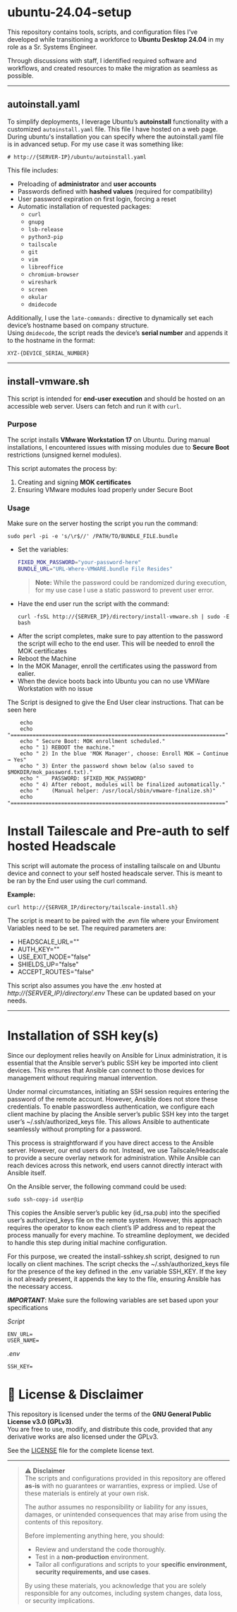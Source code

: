# ubuntu-24.04-setup

This repository contains tools, scripts, and configuration files I’ve developed while transitioning a workforce to **Ubuntu Desktop 24.04** in my role as a Sr. Systems Engineer.  

Through discussions with staff, I identified required software and workflows, and created resources to make the migration as seamless as possible.

---
## autoinstall.yaml

To simplify deployments, I leverage Ubuntu’s **autoinstall** functionality with a customized `autoinstall.yaml` file. This file I have hosted on a web page. During ubuntu's installation you can specify where the autoinstall.yaml file is in advanced setup. For my use case it was something like:

```
# http://{SERVER-IP}/ubuntu/autoinstall.yaml
```

This file includes:
- Preloading of **administrator** and **user accounts**
- Passwords defined with **hashed values** (required for compatibility)
- User password expiration on first login, forcing a reset
- Automatic installation of requested packages:
  - `curl`  
  - `gnupg`  
  - `lsb-release`  
  - `python3-pip`  
  - `tailscale`  
  - `git`  
  - `vim`  
  - `libreoffice`  
  - `chromium-browser`  
  - `wireshark`  
  - `screen`  
  - `okular`  
  - `dmidecode`  

Additionally, I use the `late-commands:` directive to dynamically set each device’s hostname based on company structure.  
Using `dmidecode`, the script reads the device’s **serial number** and appends it to the hostname in the format:  
```
XYZ-{DEVICE_SERIAL_NUMBER}
```

---

## install-vmware.sh

This script is intended for **end-user execution** and should be hosted on an accessible web server. Users can fetch and run it with `curl`. 

### Purpose
The script installs **VMware Workstation 17** on Ubuntu. During manual installations, I encountered issues with missing modules due to **Secure Boot** restrictions (unsigned kernel modules).  

This script automates the process by:
1. Creating and signing **MOK certificates**  
2. Ensuring VMware modules load properly under Secure Boot  

### Usage

Make sure on the server hosting the script you run the command:
```
sudo perl -pi -e 's/\r$//' /PATH/TO/BUNDLE_FILE.bundle
```
- Set the variables:
  ```bash
  FIXED_MOK_PASSWORD="your-password-here"
  BUNDLE_URL="URL-Where-VMWARE.bundle File Resides"
  ```
  > **Note:** While the password could be randomized during execution, for my use case I use a static password to prevent user error.
- Have the end user run the script with the command:
  ```
  curl -fsSL http://{SERVER_IP}/directory/install-vmware.sh | sudo -E bash
  ```
- After the script completes, make sure to pay attention to the password the script will echo to the end user. This will be needed to enroll the MOK certificates
- Reboot the Machine
- In the MOK Manager, enroll the certificates using the password from ealier.
- When the device boots back into Ubuntu you can no use VMWare Workstation with no issue

The Script is designed to give the End User clear instructions. That can be seen here
```
    echo
    echo "===================================================================="
    echo " Secure Boot: MOK enrollment scheduled."
    echo " 1) REBOOT the machine."
    echo " 2) In the blue 'MOK Manager', choose: Enroll MOK → Continue → Yes"
    echo " 3) Enter the password shown below (also saved to $MOKDIR/mok_password.txt)."
    echo "    PASSWORD: $FIXED_MOK_PASSWORD"
    echo " 4) After reboot, modules will be finalized automatically."
    echo "    (Manual helper: /usr/local/sbin/vmware-finalize.sh)"
    echo "===================================================================="
```
# Install Tailescale and Pre-auth to self hosted Headscale
This script will automate the process of installing tailscale on and Ubuntu device and connect to your self hosted headscale server. This is meant to be ran by the End user using the curl command.

**Example:**
```
curl http://{SERVER_IP/directory/tailscale-install.sh}
```
The script is meant to be paired with the .evn file where your Enviroment Variables need to be set. The required parameters are:
- HEADSCALE_URL=""
- AUTH_KEY=""
- USE_EXIT_NODE="false"
- SHIELDS_UP="false"
- ACCEPT_ROUTES="false"

This script also assumes you have the .env hosted at *http://{SERVER_IP}/directory/.env*
These can be updated based on your needs.


---
# Installation of SSH key(s)
Since our deployment relies heavily on Ansible for Linux administration, it is essential that the Ansible server’s public SSH key be imported into client devices. This ensures that Ansible can connect to those devices for management without requiring manual intervention.

Under normal circumstances, initiating an SSH session requires entering the password of the remote account. However, Ansible does not store these credentials. To enable passwordless authentication, we configure each client machine by placing the Ansible server’s public SSH key into the target user’s ~/.ssh/authorized_keys file. This allows Ansible to authenticate seamlessly without prompting for a password.

This process is straightforward if you have direct access to the Ansible server. However, our end users do not. Instead, we use Tailscale/Headscale to provide a secure overlay network for administration. While Ansible can reach devices across this network, end users cannot directly interact with Ansible itself.

On the Ansible server, the following command could be used:
```
sudo ssh-copy-id user@ip
```
This copies the Ansible server’s public key (id_rsa.pub) into the specified user’s authorized_keys file on the remote system. However, this approach requires the operator to know each client’s IP address and to repeat the process manually for every machine. To streamline deployment, we decided to handle this step during initial machine configuration.

For this purpose, we created the install-sshkey.sh script, designed to run locally on client machines. The script checks the ~/.ssh/authorized_keys file for the presence of the key defined in the .env variable SSH_KEY. If the key is not already present, it appends the key to the file, ensuring Ansible has the necessary access.

***IMPORTANT***: Make sure the following variables are set based upon your specifications

*Script*
```
ENV_URL=
USER_NAME=
```
*.env*
```
SSH_KEY=
```


# 📜 License & Disclaimer

This repository is licensed under the terms of the **GNU General Public License v3.0 (GPLv3)**.  
You are free to use, modify, and distribute this code, provided that any derivative works are also licensed under the GPLv3.  

See the [LICENSE](LICENSE) file for the complete license text.

---

> ⚠️ **Disclaimer**  
> The scripts and configurations provided in this repository are offered **as-is** with no guarantees or warranties, express or implied. Use of these materials is entirely at your own risk.  
>   
> The author assumes no responsibility or liability for any issues, damages, or unintended consequences that may arise from using the contents of this repository.  
>   
> Before implementing anything here, you should:  
> - Review and understand the code thoroughly.  
> - Test in a **non-production** environment.  
> - Tailor all configurations and scripts to your **specific environment, security requirements, and use cases**.  
>   
> By using these materials, you acknowledge that you are solely responsible for any outcomes, including system changes, data loss, or security implications.
